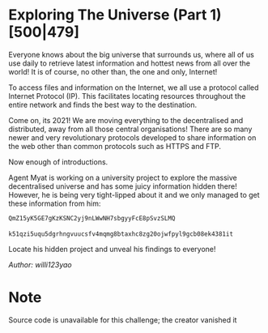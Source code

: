 # Exploring The Universe (Part 1) [500|479]
Everyone knows about the big universe that surrounds us, where all of us use daily to retrieve latest information and hottest news from all over the world! It is of course, no other than, the one and only, Internet!

To access files and information on the Internet, we all use a protocol called Internet Protocol (IP). This facilitates locating resources throughout the entire network and finds the best way to the destination.

Come on, its 2021! We are moving everything to the decentralised and distributed, away from all those central organisations! There are so many newer and very revolutionary protocols developed to share information on the web other than common protocols such as HTTPS and FTP.

Now enough of introductions.

Agent Myat is working on a university project to explore the massive decentralised universe and has some juicy information hidden there!<br/>However, he is being very tight-lipped about it and we only managed to get these information from him:

<code>QmZ15yK5GE7gKzKSNC2yj9nLWwNH7sbgyyFcE8pSvzSLMQ</code>
<br/><br/>
<code>k51qzi5uqu5dgrhngvuucsfv4mqmg8btaxhc8zg20ojwfpyl9gcb08ek4381it</code>

Locate his hidden project and unveal his findings to everyone!

_Author: willi123yao_

# Note
Source code is unavailable for this challenge; the creator vanished it
